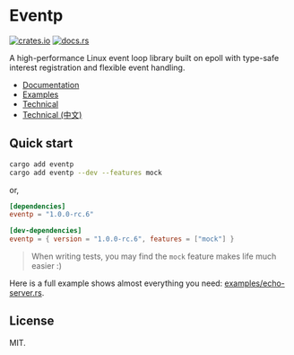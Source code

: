 # Eventp

[![crates.io](https://img.shields.io/crates/v/eventp)](https://crates.io/crates/eventp)
[![docs.rs](https://img.shields.io/docsrs/eventp)](https://docs.rs/eventp/)

A high-performance Linux event loop library built on epoll with type-safe interest registration and flexible event handling.

- [Documentation](https://docs.rs/eventp/)
- [Examples](https://github.com/FuuuOverclocking/eventp/tree/main/examples)
- [Technical](https://docs.rs/eventp/latest/eventp/_technical/index.html)
- [Technical (中文)](https://docs.rs/eventp/latest/eventp/_technical_zh/index.html)

## Quick start

```sh
cargo add eventp
cargo add eventp --dev --features mock
```

or,

```toml
[dependencies]
eventp = "1.0.0-rc.6"

[dev-dependencies]
eventp = { version = "1.0.0-rc.6", features = ["mock"] }
```

> When writing tests, you may find the `mock` feature makes life much easier :)

Here is a full example shows almost everything you need: [examples/echo-server.rs](https://github.com/FuuuOverclocking/eventp/blob/main/examples/echo-server.rs).

## License

MIT.
